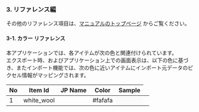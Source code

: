 ### 3. リファレンス編
その他のリファレンス項目は、[マニュアルのトップページ](README.md#3-リファレンス編) からご覧ください。

#### 3-1. カラー リファレンス
本アプリケーションでは、各アイテムが次の色と関連付けられています。  
エクスポート時、およびアプリケーション上での画面表示は、以下の色に基づき、またインポート機能では、次の色に近いアイテムにインポート元データのピクセル情報がマッピングされます。

| No  | Item Id           | JP Name                   | Color    | Sample                      |
|-----|-------------------|---------------------------|----------|-----------------------------|
|   1 | white_wool        |                           | #fafafa  <td bgcolor="#fafafa">&nbsp;  |